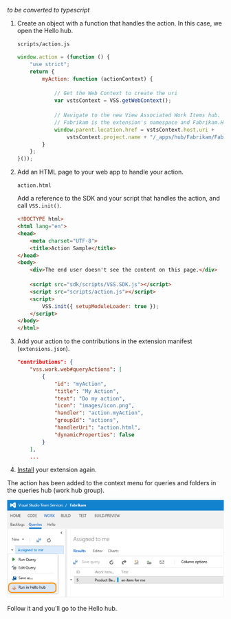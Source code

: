 *to be converted to typescript* 

1. Create an object with a function that handles the action.
In this case, we open the Hello hub.

	```
	scripts/action.js
	```

	```javascript
	window.action = (function () {
		"use strict";
		return {
			myAction: function (actionContext) {

				// Get the Web Context to create the uri
				var vstsContext = VSS.getWebContext();

				// Navigate to the new View Associated Work Items hub.
				// Fabrikam is the extension's namespace and Fabrikam.HelloWorld is the hub's id.
				window.parent.location.href = vstsContext.host.uri +
					vstsContext.project.name + "/_apps/hub/Fabrikam/Fabrikam.HelloWorld";
			}
		};
	}());
	```

1. Add an HTML page to your web app to handle your action.

	```
	action.html
	```

	Add a reference to the SDK and your script that handles the action, and call ```VSS.init()```.

	```html
	<!DOCTYPE html>
	<html lang="en">
	<head>
		<meta charset="UTF-8">
		<title>Action Sample</title>
	</head>
	<body>
		<div>The end user doesn't see the content on this page.</div>

		<script src="sdk/scripts/VSS.SDK.js"></script>
		<script src="scripts/action.js"></script>
		<script>
			VSS.init({ setupModuleLoader: true });
		</script>
	</body>
	</html>
	```

1. Add your action to the contributions in the extension manifest (```extensions.json```).

	```json
    "contributions": {
	    "vss.work.web#queryActions": [
			{
				"id": "myAction",
				"title": "My Action",
				"text": "Do my action",
				"icon": "images/icon.png",
				"handler": "action.myAction",
				"groupId": "actions",
				"handlerUri": "action.html",
				"dynamicProperties": false
			}
		],
		...
	```

1. [Install](../../develop/install.md) your extension again.

The action has been added to the context menu for queries and folders in the queries hub (work hub group).

![action in the context menu of a query](../../media/create-action/action.png)

Follow it and you'll go to the Hello hub.